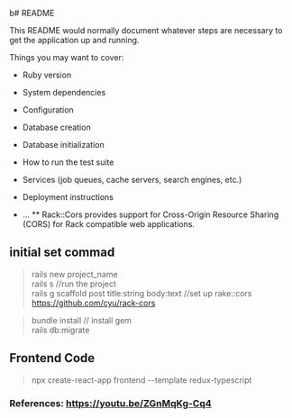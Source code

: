 b# README

This README would normally document whatever steps are necessary to get the
application up and running.

Things you may want to cover:

* Ruby version

* System dependencies

* Configuration

* Database creation

* Database initialization

* How to run the test suite

* Services (job queues, cache servers, search engines, etc.)

* Deployment instructions

* ...
** Rack::Cors provides support for Cross-Origin Resource Sharing (CORS) for Rack compatible web applications.

## initial set commad
> rails new project_name <br/>
> rails s //run the project  <br/>
> rails g scaffold post title:string body:text
//set up rake::cors https://github.com/cyu/rack-cors

> bundle install // install gem  <br/>
> rails db:migrate


## Frontend Code 
> npx create-react-app frontend --template redux-typescript

### References: https://youtu.be/ZGnMqKg-Cq4